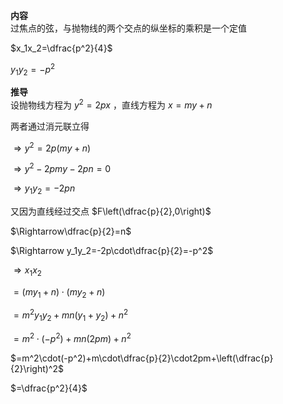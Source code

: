**内容**  
过焦点的弦，与抛物线的两个交点的纵坐标的乘积是一个定值  
  
$x_1x_2=\dfrac{p^2}{4}$  
  
$y_1y_2=-p^2$  
  
**推导**  
设抛物线方程为 $y^2=2px$ ，直线方程为 $x=my+n$  
  
两者通过消元联立得  
  
$\Rightarrow y^2=2p(my+n)$  
  
$\Rightarrow y^2-2pmy-2pn=0$  
  
$\Rightarrow y_1y_2=-2pn$  
  
又因为直线经过交点 $F\left(\dfrac{p}{2},0\right)$  
  
$\Rightarrow\dfrac{p}{2}=n$  
  
$\Rightarrow y_1y_2=-2p\cdot\dfrac{p}{2}=-p^2$  
  
$\Rightarrow x_1x_2$  
  
$=(my_1+n)\cdot(my_2+n)$  
  
$=m^2y_1y_2+mn(y_1+y_2)+n^2$  
  
$=m^2\cdot(-p^2)+mn(2pm)+n^2$  
  
$=m^2\cdot(-p^2)+m\cdot\dfrac{p}{2}\cdot2pm+\left(\dfrac{p}{2}\right)^2$  
  
$=\dfrac{p^2}{4}$  
